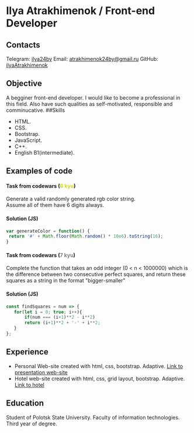# Ilya Atrakhimenok / Front-end Developer
## Contacts
Telegram: [ilya24by](https://web.telegram.org/#/im?p=@ilya24by)
Email: atrakhimenok24by@gmail.ru
GitHub: [ilyaAtrakhimenok](https://github.com/ilyaAtrakhimenok)
## Objective
A begginer front-end developer. I would like to become a professional in this field.
Also have such qualities as self-motivated, responsible and comminucative.
##Skills
* HTML.
* CSS.
* Bootstrap.
* JavaScript.
* C++.
* English  B1(intermediate).
## Examples of code 
#### Task from codewars (<font color="#D3D813">6 kyu</font>)
Generate a valid randomly generated rgb color string.</br> Assume all of them have 6 digits always.
#### Solution (JS)
```javascript
var generateColor = function() {
 return '#' + Math.floor(Math.random() * 10e6).toString(16);
}
```
#### Task from codewars (<font color="#7D7D7D">7 kyu</font>)
Complete the function that takes an odd integer (0 < n < 1000000) which is the difference between two consecutive perfect squares, and return these squares as a string in the format "bigger-smaller"
#### Solution (JS)
```javascript
const findSquares = num => {
   for(let i = 0; true; i++){
       if(num === (i+1)**2 - i**2)
       return (i+1)**2 + '-' + i**2;
   }
};
```
## Experience
* Personal Web-site created with html, css, bootstrap. Adaptive. 
[Link to presentation web-site](https://atrakhimenok.netlify.app)
* Hotel web-site created with html, css, grid layout, bootstrap. Adaptive.
[Link to hotel](https://hotelgiant.netlify.app)
## Education
Student of Polotsk State University. Faculty of information technologies. Third year of degree. 










